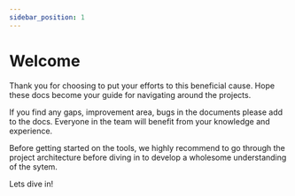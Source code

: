 ```yaml
---
sidebar_position: 1
---
```


# Welcome

Thank you for choosing to put your efforts to this beneficial cause.
Hope these docs become your guide for navigating around the projects.

If you find any gaps, improvement area, bugs in the documents please add to the docs.
Everyone in the team will benefit from your knowledge and experience.

Before getting started on the tools, we highly recommend to go through the project architecture before diving in to develop a wholesome understanding of the sytem.

Lets dive in!
